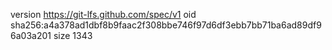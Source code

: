 version https://git-lfs.github.com/spec/v1
oid sha256:a4a378ad1dbf8b9faac2f308bbe746f97d6df3ebb7bb71ba6ad89df96a03a201
size 1343
